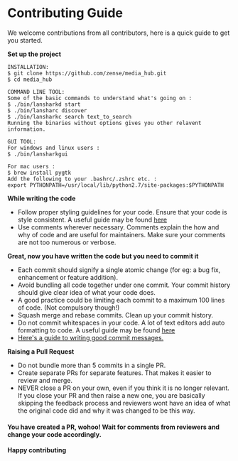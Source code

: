 
# Contributing Guide

We welcome contributions from all contributors, here is a quick guide to get you started.

**Set up the project**
```
INSTALLATION:
$ git clone https://github.com/zense/media_hub.git
$ cd media_hub

COMMAND LINE TOOL:
Some of the basic commands to understand what's going on :
$ ./bin/lansharkd start
$ ./bin/lansharc discover
$ ./bin/lansharkc search text_to_search
Running the binaries without options gives you other relavent information.

GUI TOOL:
For windows and linux users :
$ ./bin/lansharkgui

For mac users :
$ brew install pygtk
Add the following to your .bashrc/.zshrc etc. :
export PYTHONPATH=/usr/local/lib/python2.7/site-packages:$PYTHONPATH
```
   
 **While writing the code**
  - Follow proper styling guidelines for your code. Ensure that your code is style consistent. A useful guide may be found [here](https://github.com/thoughtbot/guides)
  - Use comments wherever necessary. Comments explain the how and why of code and are useful for maintainers. Make sure your comments are not too numerous or verbose.

**Great, now you have written the code but you need to commit it**
 - Each commit should signify a single atomic change (for eg: a bug fix, enhancement or feature addition). 
 - Avoid bundling all code together under one commit. Your commit history should give clear idea of what your code does.
 - A good practice could be limiting each commit to a maximum 100 lines of code. (Not compulsory though!)
 - Squash merge and rebase commits. Clean up your commit history.
 - Do not commit whitespaces in your code. A lot of text editors add auto formatting to code. A useful guide may be found [here](https://stackoverflow.com/questions/3515597/add-only-non-whitespace-changes)
 - [Here's a guide to writing good commit messages.](http://tbaggery.com/2008/04/19/a-note-about-git-commit-messages.html)
 
 **Raising a Pull Request**
 - Do not bundle more than 5 commits in a single PR. 
 - Create separate PRs for separate features. That makes it easier to review and merge.
 - NEVER close a PR on your own, even if you think it is no longer relevant.
 If you close your PR and then raise a new one, you are basically skipping the feedback process and reviewers wont have an idea of what the original code did and why it was changed to be this way.

#### You have created a PR, wohoo! Wait for comments from reviewers and change your code accordingly.
**Happy contributing**
